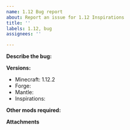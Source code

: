 ```yaml
---
name: 1.12 Bug report
about: Report an issue for 1.12 Inspirations
title: ''
labels: 1.12, bug
assignees: ''

---
```


<!--Do not type between these brackets: <>, that text will not be shown in the final issue-->
**Describe the bug:**
<!--Describe the expected and actual behavior. Give steps to reproduce if relevant-->


**Versions:**

* Minecraft: 1.12.2
* Forge: 
* Mantle: 
* Inspirations: 

**Other mods required:**
<!--List any other mods required to reproduce this issue. This list should only contain mods confirmed to cause this issue, not just the mods in your pack -->


**Attachments**
<!--If applicable, add screenshots or crash reports related to your issue-->
